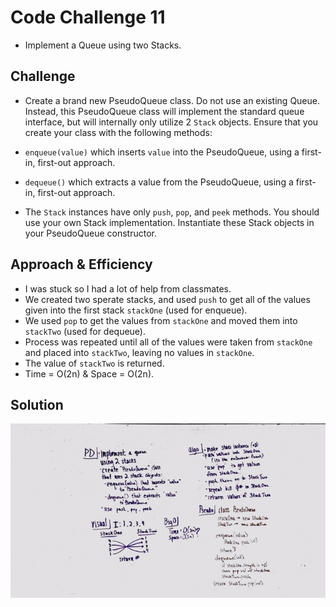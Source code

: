 # Code Challenge 11
* Implement a Queue using two Stacks.

## Challenge
* Create a brand new PseudoQueue class. Do not use an existing Queue. Instead, this PseudoQueue class will implement the standard queue interface, but will internally only utilize 2 `Stack` objects. Ensure that you create your class with the following methods:

* `enqueue(value)` which inserts `value` into the PseudoQueue, using a first-in, first-out approach.
* `dequeue()` which extracts a value from the PseudoQueue, using a first-in, first-out approach.
* The `Stack` instances have only `push`, `pop`, and `peek` methods. You should use your own Stack implementation. Instantiate these Stack objects in your PseudoQueue constructor.

## Approach & Efficiency
* I was stuck so I had a lot of help from classmates.
* We created two sperate stacks, and used `push` to get  all of the values given into the first stack `stackOne` (used for enqueue).
* We used `pop` to get the values from `stackOne` and moved them into `stackTwo` (used for dequeue).
* Process was repeated until all of the values were taken from `stackOne` and placed into `stackTwo`, leaving no values in `stackOne`.
* The value of `stackTwo` is returned.
* Time = O(2n) & Space = O(2n).

## Solution
![Code Challenge 11 Whiteboard Picture](https://github.com/mattoattacko/data-structures-and-algorithms/blob/master/queueWithStacks/assets/whiteboard-codechallenge-11.JPG)
